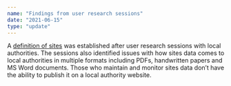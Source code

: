 ```yaml
---
name: "Findings from user research sessions"
date: "2021-06-15"
type: "update"
---
```


A [definition of sites](https://digital-land.github.io/weeknote/2021-06-29/) was established after user research sessions with local authorities. The sessions also identified issues with how sites data comes to local authorities in multiple formats including PDFs, handwritten papers and MS Word documents. Those who maintain and monitor sites data don’t have the ability to publish it on a local authority website.
